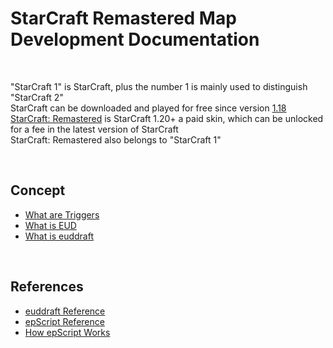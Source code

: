 # StarCraft Remastered Map Development Documentation

<br />

"StarCraft 1" is StarCraft, plus the number 1 is mainly used to distinguish "StarCraft 2"  
StarCraft can be downloaded and played for free since version [1.18](https://news.blizzard.com/en-gb/starcraft/20674424/starcraft-brood-war-patch-1-18-patch-notes)  
[StarCraft: Remastered](https://news.blizzard.com/en-gb/starcraft/20977641/starcraft-remastered-is-live) is StarCraft 1.20+ a paid skin, which can be unlocked for a fee in the latest version of StarCraft  
StarCraft: Remastered also belongs to "StarCraft 1"

<br />

## Concept
- [What are Triggers](What-are-Triggers.md)
- [What is EUD](What-is-EUD.md)
- [What is euddraft](What-is-euddraft.md)

<br />

## References
- [euddraft Reference](euddraft-Reference.md)
- [epScript Reference](epScript-Reference.md)
- [How epScript Works](How-epScript-Works.md)